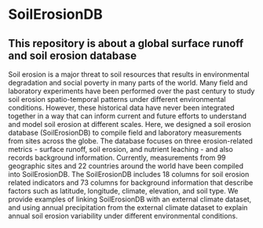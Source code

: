 # SoilErosionDB
## This repository is about a global surface runoff and soil erosion database
Soil erosion is a major threat to soil resources that results in environmental degradation and social poverty in many parts of the world. Many field and laboratory experiments have been performed over the past century to study soil erosion spatio-temporal patterns under different environmental conditions. However, these historical data have never been integrated together in a way that can inform current and future efforts to understand and model soil erosion at different scales. Here, we designed a soil erosion database (SoilErosionDB) to compile field and laboratory measurements from sites across the globe. The database focuses on three erosion-related metrics - surface runoff, soil erosion, and nutrient leaching - and also records background information. Currently, measurements from 99 geographic sites and 22 countries around the world have been compiled into SoilErosionDB. The SoilErosionDB includes 18 columns for soil erosion related indicators and 73 columns for background information that describe factors such as latitude, longitude, climate, elevation, and soil type. We provide examples of linking SoilErosionDB with an external climate dataset, and using annual precipitation from the external climate dataset to explain annual soil erosion variability under different environmental conditions.  
